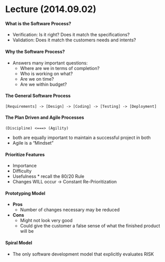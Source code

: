 # Lecture (2014.09.02)
#### What is the Software Process?
* Verification: Is it right? Does it match the specifications?
* Validation: Does it match the customers needs and intents?

#### Why the Software Process?
* Answers many important questions:
    * Where are we in terms of completion?
    * Who is working on what?
    * Are we on time?
    * Are we within budget?

#### The General Software Process
    [Requirements] -> [Design] -> [Coding] -> [Testing] -> [Deployment]

#### The Plan Driven and Agile Processes
    (Discipline) <===> (Agility)
* both are equally important to maintain a successful project in both
* Agile is a “Mindset”

#### Prioritize Features
* Importance
* Difficulty
* Usefulness * recall the 80/20 Rule
* Changes WILL occur -> Constant Re-Prioritization

#### Prototyping Model
* **Pros**
    * Number of changes necessary may be reduced
* **Cons**
    * Might not look very good
    * Could give the customer a false sense of what the finished product will be

#### Spiral Model
* The only software development model that explicitly evaluates RISK


